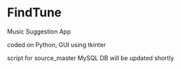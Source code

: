 # FindTune
Music Suggestion App

coded on Python, GUI using tkinter

script for source_master MySQL DB will be updated shortly
